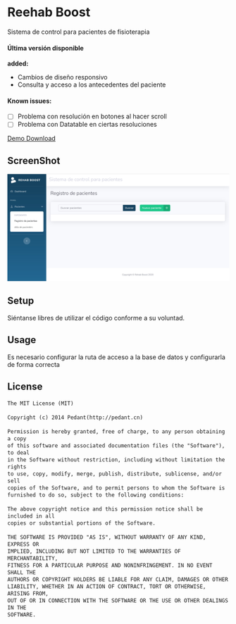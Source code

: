 ﻿Reehab Boost
===================
Sistema de control para pacientes de fisioterapia

#### Última versión disponible
**added:**
- Cambios de diseño responsivo
- Consulta y acceso a los antecedentes del paciente

#### Known issues:
- [ ] Problema con resolución en botones al hacer scroll
- [ ] Problema con Datatable en ciertas resoluciones

[Demo Download](https://github.com/F0RIS/sweet-alert-dialog/releases/download/1.5.3/sample-v1.5.3.apk)

## ScreenShot
![image](https://github.com/isaacgomezr/SistemaDeControlDePacientes/blob/main/Dashboard.jpg)

## Setup
Siéntanse libres de utilizar el código conforme a su voluntad.


## Usage

Es necesario configurar la ruta de acceso a la base de datos y configurarla de forma correcta

## License

    The MIT License (MIT)

    Copyright (c) 2014 Pedant(http://pedant.cn)

    Permission is hereby granted, free of charge, to any person obtaining a copy
    of this software and associated documentation files (the "Software"), to deal
    in the Software without restriction, including without limitation the rights
    to use, copy, modify, merge, publish, distribute, sublicense, and/or sell
    copies of the Software, and to permit persons to whom the Software is
    furnished to do so, subject to the following conditions:

    The above copyright notice and this permission notice shall be included in all
    copies or substantial portions of the Software.

    THE SOFTWARE IS PROVIDED "AS IS", WITHOUT WARRANTY OF ANY KIND, EXPRESS OR
    IMPLIED, INCLUDING BUT NOT LIMITED TO THE WARRANTIES OF MERCHANTABILITY,
    FITNESS FOR A PARTICULAR PURPOSE AND NONINFRINGEMENT. IN NO EVENT SHALL THE
    AUTHORS OR COPYRIGHT HOLDERS BE LIABLE FOR ANY CLAIM, DAMAGES OR OTHER
    LIABILITY, WHETHER IN AN ACTION OF CONTRACT, TORT OR OTHERWISE, ARISING FROM,
    OUT OF OR IN CONNECTION WITH THE SOFTWARE OR THE USE OR OTHER DEALINGS IN THE
    SOFTWARE.

